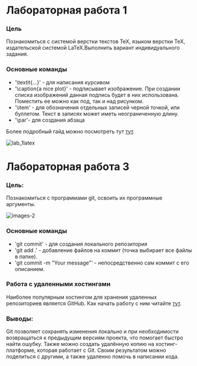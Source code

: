 # Лабораторная работа 1

### Цель
Познакомиться с системой верстки текстов TeX, языком верстки TeX, издательской системой LaTeX.Выполнить вариант индивидуального задания.

### Основные команды 

* '\textit{...}' - для написания курсивом
* '\caption{a nice plot}' - подписывает изображение. При создании списка изображений данная подпись будет в них использована. Поместить ее можно как под, так и над рисунком.
* '\item' - для обозначения отдельных записей черной точкой, или буллетом. Текст в записях может иметь неограниченную длину.
* '\par'- для создания абзаца

Более подробный гайд можно посмотреть тут [тут](https://habr.com/ru/companies/ruvds/articles/574352/).

![lab_1latex](https://github.com/user-attachments/assets/5af84133-1493-4286-9dc1-c778c620b1f7)

# Лабораторная работа 3

### Цель:
Познакомиться с программами git, освоить их программные аргументы.

![images-2](https://github.com/user-attachments/assets/08b75428-452f-4fd1-8085-e4311be568e0)

### Основные команды

* 'git commit' - для создания локального репозитория
* 'git add .' - добавление файлов на коммит (точка выбирает все файлы в папке).
* 'git commit -m "Your message"' - непосредственно сам коммит с его описанием.

### Работа с удаленными хостингами

Наиболее популярным хостингом для хранения удаленных репозиториев является GitHub.
Как начать работу с ним читайте [тут](https://ru.hexlet.io/courses/intro_to_git/lessons/github/theory_unit).

### Выводы:

Git позволяет сохранять изменения локально и при необходимости возвращаться к предыдущим версиям проекта, что помогает быстро найти ошубку. Также можно создать удалённую копию на хостинг-платформе, которая работает с Git. Своим результатом можно поделиться с другими, а также удаленно помочь в написании кода.
